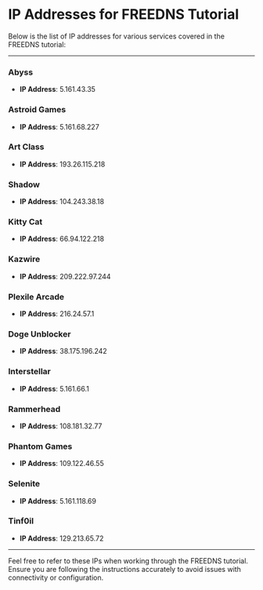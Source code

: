 # **IP Addresses for FREEDNS Tutorial**

Below is the list of IP addresses for various services covered in the FREEDNS tutorial:

---

### **Abyss**
- **IP Address**: 5.161.43.35

### **Astroid Games**
- **IP Address**: 5.161.68.227

### **Art Class**
- **IP Address**: 193.26.115.218

### **Shadow**
- **IP Address**: 104.243.38.18

### **Kitty Cat**
- **IP Address**: 66.94.122.218

### **Kazwire**
- **IP Address**: 209.222.97.244

### **Plexile Arcade**
- **IP Address**: 216.24.57.1

### **Doge Unblocker**
- **IP Address**: 38.175.196.242

### **Interstellar**
- **IP Address**: 5.161.66.1

### **Rammerhead**
- **IP Address**: 108.181.32.77

### **Phantom Games**
- **IP Address**: 109.122.46.55

### **Selenite**
- **IP Address**: 5.161.118.69

### **Tinf0il**
- **IP Address**: 129.213.65.72

---

Feel free to refer to these IPs when working through the FREEDNS tutorial. Ensure you are following the instructions accurately to avoid issues with connectivity or configuration.
